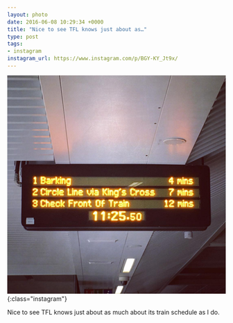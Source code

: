 ```yaml
---
layout: photo
date: 2016-06-08 10:29:34 +0000
title: "Nice to see TFL knows just about as…"
type: post
tags:
- instagram
instagram_url: https://www.instagram.com/p/BGY-KY_Jt9x/
---
```


![Instagram - BGY-KY_Jt9x](/img/BGY-KY_Jt9x.jpg){:class="instagram"}

Nice to see TFL knows just about as much about its train schedule as I do.
